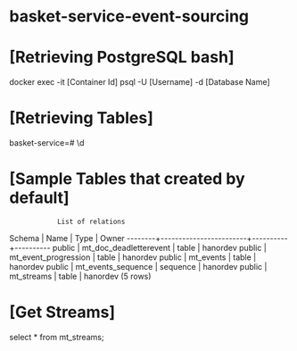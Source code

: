 # basket-service-event-sourcing

# [Retrieving PostgreSQL bash]
docker exec -it [Container Id] psql -U [Username] -d [Database Name]

# [Retrieving Tables]
basket-service=# \d
# [Sample Tables that created by default]
                List of relations
 Schema |          Name          |   Type   |  Owner
--------+------------------------+----------+----------
 public | mt_doc_deadletterevent | table    | hanordev
 public | mt_event_progression   | table    | hanordev
 public | mt_events              | table    | hanordev
 public | mt_events_sequence     | sequence | hanordev
 public | mt_streams             | table    | hanordev
(5 rows)

# [Get Streams]
select * from mt_streams;

